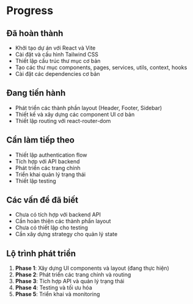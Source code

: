 # Progress

## Đã hoàn thành

- Khởi tạo dự án với React và Vite
- Cài đặt và cấu hình Tailwind CSS
- Thiết lập cấu trúc thư mục cơ bản
- Tạo các thư mục components, pages, services, utils, context, hooks
- Cài đặt các dependencies cơ bản

## Đang tiến hành

- Phát triển các thành phần layout (Header, Footer, Sidebar)
- Thiết kế và xây dựng các component UI cơ bản
- Thiết lập routing với react-router-dom

## Cần làm tiếp theo

- Thiết lập authentication flow
- Tích hợp với API backend
- Phát triển các trang chính
- Triển khai quản lý trạng thái
- Thiết lập testing

## Các vấn đề đã biết

- Chưa có tích hợp với backend API
- Cần hoàn thiện các thành phần layout
- Chưa có thiết lập cho testing
- Cần xây dựng strategy cho quản lý state

## Lộ trình phát triển

1. **Phase 1**: Xây dựng UI components và layout (đang thực hiện)
2. **Phase 2**: Phát triển các trang chính và routing
3. **Phase 3**: Tích hợp API và quản lý trạng thái
4. **Phase 4**: Testing và tối ưu hóa
5. **Phase 5**: Triển khai và monitoring
